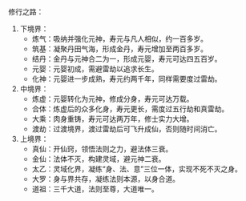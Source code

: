修行之路：



1. 下境界：
   - 炼气：吸纳并强化元神，寿元与凡人相似，约一百多岁。
   - 筑基：凝聚丹田气海，形成金丹，寿元增加至两百多岁。
   - 结丹：金丹与元神合二为一，形成元婴，寿元可达四五百岁。
   - 元婴：元婴初成，需避雷劫以追求长生。
   - 化神：元婴进一步成熟，寿元约两千年，同样需要度过雷劫。
2. 中境界：
   - 炼虚：元婴转化为元神，修成分身，寿元可达万载。
   - 合体：炼虚后的众多化身，寿元更长，需度过五行劫和真雷劫。
   - 大乘：肉身重铸，寿元可达两万年，修士实力大增。
   - 渡劫：过渡境界，渡过雷劫后可飞升成仙，否则随时间消亡。
3. 上境界：
   - 真仙：开仙窍，领悟法则之力，避法体三衰。
   - 金仙：法体不灭，构建灵域，避元神二衰。
   - 太乙：灵域化界，凝练“身、法、意”三位一体，实现不死不灭之身。
   - 大罗：身与界共存，凝练法则本源，以身合道。
   - 道祖：三千大道，法则至尊，大道唯一。
